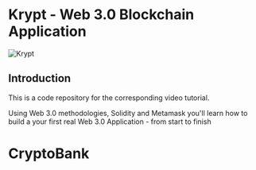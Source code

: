 # Krypt - Web 3.0 Blockchain Application

![Krypt](https://i.ibb.co/DVF4tNW/image.png)

## Introduction

This is a code repository for the corresponding video tutorial.

Using Web 3.0 methodologies, Solidity and Metamask you'll learn how to build a your first real Web 3.0 Application - from start to finish
# CryptoBank
